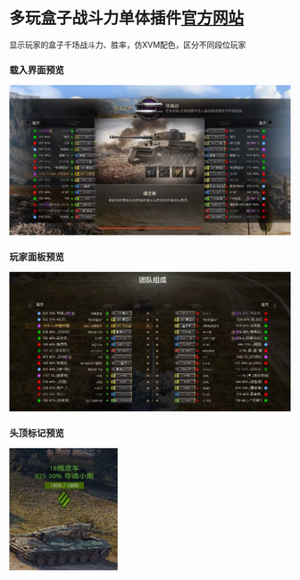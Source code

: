 # 多玩盒子战斗力单体插件[官方网站](https://wot.src.moe/box-ce-mod)
显示玩家的盒子千场战斗力、胜率，仿XVM配色，区分不同段位玩家

### 载入界面预览
![载入界面](screenshots/screenshot_1.webp)

### 玩家面板预览
![玩家面板](screenshots/screenshot_2.webp)

### 头顶标记预览
![头顶标记](screenshots/screenshot_3.webp)




